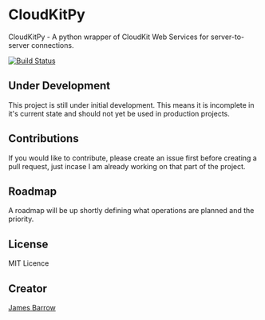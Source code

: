 # CloudKitPy
CloudKitPy - A python wrapper of CloudKit Web Services for server-to-server connections.

[![Build Status](https://travis-ci.org/Baza207/CloudKitPy.svg?branch=master)](https://travis-ci.org/Baza207/CloudKitPy)

## Under Development

This project is still under initial development. This means it is incomplete in it's current state and should not yet be used in production projects.

## Contributions

If you would like to contribute, please create an issue first before creating a pull request, just incase I am already working on that part of the project.

## Roadmap

A roadmap will be up shortly defining what operations are planned and the priority.

## License

MIT Licence

## Creator

[James Barrow](james@pigonahill.com)

